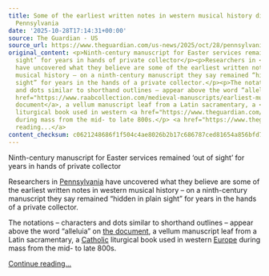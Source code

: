 ```yaml
---
title: Some of the earliest written notes in western musical history discovered in
  Pennsylvania
date: '2025-10-28T17:14:31+00:00'
source: The Guardian - US
source_url: https://www.theguardian.com/us-news/2025/oct/28/pennsylvania-historic-latin-music
original_content: <p>Ninth-century manuscript for Easter services remained ‘out of
  sight’ for years in hands of private collector</p><p>Researchers in <a href="https://www.theguardian.com/us-news/pennsylvania">Pennsylvania</a>
  have uncovered what they believe are some of the earliest written notes in western
  musical history – on a ninth-century manuscript they say remained “hidden in plain
  sight” for years in the hands of a private collector.</p><p>The notations – characters
  and dots similar to shorthand outlines – appear above the word “alleluia” on <a
  href="https://www.raabcollection.com/medieval-manuscripts/earliest-musical-notations">the
  document</a>, a vellum manuscript leaf from a Latin sacramentary, a <a href="https://www.theguardian.com/world/catholicism">Catholic</a>
  liturgical book used in western <a href="https://www.theguardian.com/world/europe-news">Europe</a>
  during mass from the mid- to late 800s.</p> <a href="https://www.theguardian.com/us-news/2025/oct/28/pennsylvania-historic-latin-music">Continue
  reading...</a>
content_checksum: c0621248686f1f504c4ae8026b2b17c686787ced81654a856bfd7775cec6f8b9
---
```


Ninth-century manuscript for Easter services remained ‘out of sight’ for years in hands of private collector

Researchers in [Pennsylvania](https://www.theguardian.com/us-news/pennsylvania) have uncovered what they believe are some of the earliest written notes in western musical history – on a ninth-century manuscript they say remained “hidden in plain sight” for years in the hands of a private collector.

The notations – characters and dots similar to shorthand outlines – appear above the word “alleluia” on [the document](https://www.raabcollection.com/medieval-manuscripts/earliest-musical-notations), a vellum manuscript leaf from a Latin sacramentary, a [Catholic](https://www.theguardian.com/world/catholicism) liturgical book used in western [Europe](https://www.theguardian.com/world/europe-news) during mass from the mid- to late 800s.

 [Continue reading...](https://www.theguardian.com/us-news/2025/oct/28/pennsylvania-historic-latin-music)